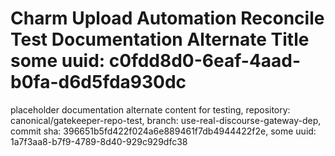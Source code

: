 # Charm Upload Automation Reconcile Test Documentation Alternate Title some uuid: c0fdd8d0-6eaf-4aad-b0fa-d6d5fda930dc
 placeholder documentation alternate content for testing,  repository: canonical/gatekeeper-repo-test,  branch: use-real-discourse-gateway-dep,  commit sha: 396651b5fd422f024a6e889461f7db4944422f2e,  some uuid: 1a7f3aa8-b7f9-4789-8d40-929c929dfc38
